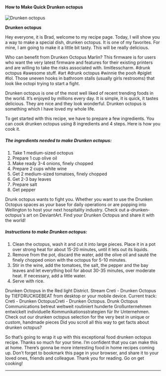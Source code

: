             

#### How to Make Quick Drunken octopus

![Drunken octopus](https://img-global.cpcdn.com/recipes/cb8d7c922d97803e41ee45ac38578d6a/751x532cq70/drunken-octopus-recipe-main-photo.jpg)

**Drunken octopus**

Hey everyone, it is Brad, welcome to my recipe page. Today, I will show you a way to make a special dish, drunken octopus. It is one of my favorites. For mine, I am going to make it a little bit tasty. This will be really delicious.

Who can benefit from Drunken Octopus Marlin? This firmware is for users who want the very latest firmware and features for their existing printers and are willing to take the risks associated with. limitlesscharm. #drunk octopus #awesome stuff. #art #drunk octopus #winnie the pooh #piglet #lol. Those uneven hooks in bathroom stalls (usually girls restrooms) that look like octopi trying to start a fight.

Drunken octopus is one of the most well liked of recent trending foods in the world. It’s enjoyed by millions every day. It is simple, it is quick, it tastes delicious. They are nice and they look wonderful. Drunken octopus is something which I have loved my whole life.

To get started with this recipe, we have to prepare a few ingredients. You can cook drunken octopus using 8 ingredients and 4 steps. Here is how you cook it.

##### The ingredients needed to make Drunken octopus:

1.  Take 1 medium-sized octopus
2.  Prepare 1 cup olive oil
3.  Make ready 3-4 onions, finely chopped
4.  Prepare 2 cups white wine
5.  Get 2 medium-sized tomatoes, finely chopped
6.  Get 2-3 bay leaves
7.  Prepare salt
8.  Get pepper

Drunk octopus wants to fight you. Whether you want to use the Drunken Octopus spaces as your base for daily operations or are popping into Wellington to host your next hospitality industry. Check out a-drunken-octopus's art on DeviantArt. Find your Drunken Octopus and share it with the world!

##### Instructions to make Drunken octopus:

1.  Clean the octopus, wash it and cut it into large pieces. Place it in a pot over strong heat for about 15-20 minutes, until it lets out its liquids.
2.  Remove from the pot, discard the water, add the olive oil and sauté the finely chopped onion with the octopus for 5-10 minutes.
3.  Stir in the wine, add the tomatoes, the salt, the pepper and the bay leaves and let everything boil for about 30-35 minutes, over moderate heat. If necessary, add a little water.
4.  Serve with rice.

Drunken Octopus in the Red light District. Stream Creti - Drunken Octopus by TIEFDRUCKGEBEAT from desktop or your mobile device. Current track: Creti - Drunken OctopusCreti - Drunken Octopus. Drunk Octopus Communications betreut weltweit routiniert hunderte Großunternehmen entwickelt individuelle Kommunikationsstrategien für Ihr Unternehmen. Check out our drunken octopus selection for the very best in unique or custom, handmade pieces Did you scroll all this way to get facts about drunken octopus?

So that’s going to wrap it up with this exceptional food drunken octopus recipe. Thanks so much for your time. I’m confident that you can make this at home. There’s gonna be more interesting food in home recipes coming up. Don’t forget to bookmark this page in your browser, and share it to your loved ones, friends and colleague. Thank you for reading. Go on get cooking!

* * *